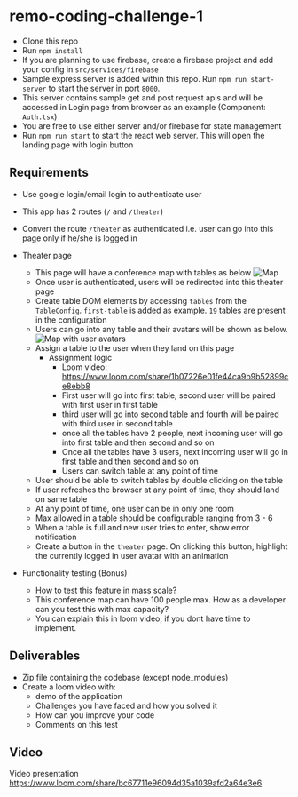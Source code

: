 # remo-coding-challenge-1

- Clone this repo
- Run `npm install`
- If you are planning to use firebase, create a firebase project and add your config in `src/services/firebase`
- Sample express server is added within this repo. Run `npm run start-server` to start the server in port `8000`.
- This server contains sample get and post request apis and will be accessed in Login page from browser as an example (Component: `Auth.tsx`)
- You are free to use either server and/or firebase for state management
- Run `npm run start` to start the react web server. This will open the landing page with login button

## Requirements

- Use google login/email login to authenticate user
- This app has 2 routes (`/` and `/theater`)
- Convert the route `/theater` as authenticated i.e. user can go into this page only if he/she is logged in
- Theater page

  - This page will have a conference map with tables as below
    ![Map](https://github.com/RiotlySocial/remo-coding-challenge-1/blob/master/Map.png?raw=true)
  - Once user is authenticated, users will be redirected into this theater page
  - Create table DOM elements by accessing `tables` from the `TableConfig`. `first-table` is added as example. `19` tables are present in the configuration
  - Users can go into any table and their avatars will be shown as below.
    ![Map with user avatars](https://github.com/RiotlySocial/remo-coding-challenge-1/blob/master/Map-with%20users.png?raw=true)
  - Assign a table to the user when they land on this page
    - Assignment logic
      - Loom video: https://www.loom.com/share/1b07226e01fe44ca9b9b52899ce8ebb8
      - First user will go into first table, second user will be paired with first user in first table
      - third user will go into second table and fourth will be paired with third user in second table
      - once all the tables have 2 people, next incoming user will go into first table and then second and so on
      - Once all the tables have 3 users, next incoming user will go in first table and then second and so on
      - Users can switch table at any point of time
  - User should be able to switch tables by double clicking on the table
  - If user refreshes the browser at any point of time, they should land on same table
  - At any point of time, one user can be in only one room
  - Max allowed in a table should be configurable ranging from 3 - 6
  - When a table is full and new user tries to enter, show error notification
  - Create a button in the `theater` page. On clicking this button, highlight the currently logged in user avatar with an animation

- Functionality testing (Bonus)
  - How to test this feature in mass scale?
  - This conference map can have 100 people max. How as a developer can you test this with max capacity?
  - You can explain this in loom video, if you dont have time to implement.

## Deliverables

- Zip file containing the codebase (except node_modules)
- Create a loom video with:
  - demo of the application
  - Challenges you have faced and how you solved it
  - How can you improve your code
  - Comments on this test

## Video

Video presentation https://www.loom.com/share/bc67711e96094d35a1039afd2a64e3e6
